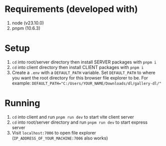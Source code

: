 # Requirements (developed with)

1. node (v23.10.0)
2. pnpm (10.6.3)

# Setup

1. `cd` into root/server directory then install SERVER packages with `pnpm i`
2. `cd` into client directory then install CLIENT packages with `pnpm i`
3. Create a `.env` with a `DEFAULT_PATH` variable. Set `DEFAULT_PATH` to where you want the root directory for this browser file explorer to be. For example: `DEFAULT_PATH="C:/Users/YOUR_NAME/Downloads/dl/gallery-dl/"` 

# Running

1. `cd` into client and run `pnpm run dev` to start vite client server
2. `cd` into root/server directory and run `pnpm run dev` to start express server
3. Visit `localhost:7006` to open file explorer (`IP_ADDRESS_OF_YOUR_MACHINE:7006` also works)